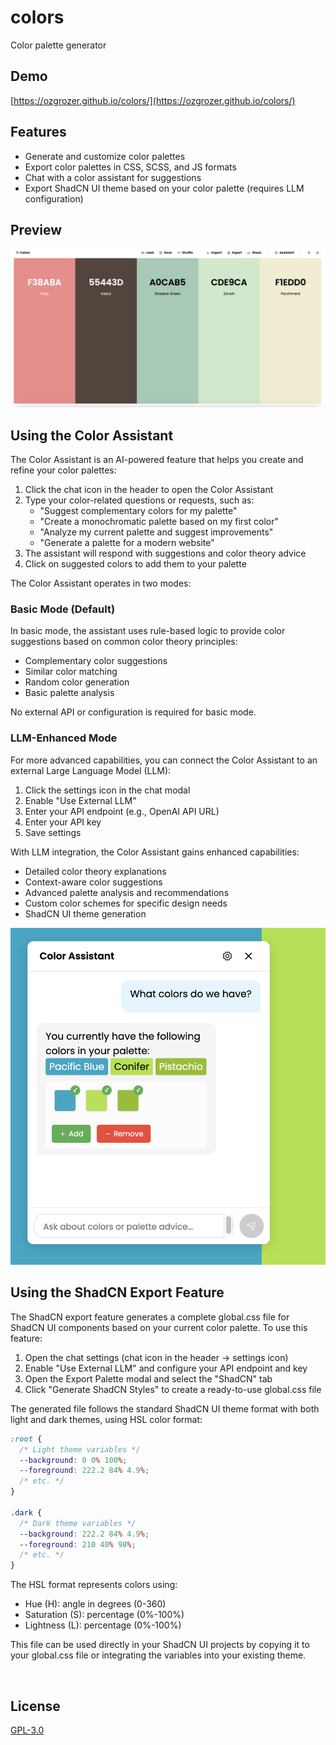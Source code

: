 # colors

Color palette generator

## Demo

[https://ozgrozer.github.io/colors/](https://ozgrozer.github.io/colors/)

## Features

- Generate and customize color palettes
- Export color palettes in CSS, SCSS, and JS formats
- Chat with a color assistant for suggestions
- Export ShadCN UI theme based on your color palette (requires LLM configuration)

## Preview

<img src="./preview/Front Page.png" alt="" width="600" />

## Using the Color Assistant

The Color Assistant is an AI-powered feature that helps you create and refine your color palettes:

1. Click the chat icon in the header to open the Color Assistant
2. Type your color-related questions or requests, such as:
   - "Suggest complementary colors for my palette"
   - "Create a monochromatic palette based on my first color"
   - "Analyze my current palette and suggest improvements"
   - "Generate a palette for a modern website"
3. The assistant will respond with suggestions and color theory advice
4. Click on suggested colors to add them to your palette

The Color Assistant operates in two modes:

### Basic Mode (Default)

In basic mode, the assistant uses rule-based logic to provide color suggestions based on common color theory principles:
- Complementary color suggestions
- Similar color matching
- Random color generation
- Basic palette analysis

No external API or configuration is required for basic mode.

### LLM-Enhanced Mode

For more advanced capabilities, you can connect the Color Assistant to an external Large Language Model (LLM):

1. Click the settings icon in the chat modal
2. Enable "Use External LLM"
3. Enter your API endpoint (e.g., OpenAI API URL)
4. Enter your API key
5. Save settings

With LLM integration, the Color Assistant gains enhanced capabilities:
- Detailed color theory explanations
- Context-aware color suggestions
- Advanced palette analysis and recommendations
- Custom color schemes for specific design needs
- ShadCN UI theme generation

<img src="./preview/Color Assistant.png" alt="" width="600" />

## Using the ShadCN Export Feature

The ShadCN export feature generates a complete global.css file for ShadCN UI components based on your current color palette. To use this feature:

1. Open the chat settings (chat icon in the header -> settings icon)
2. Enable "Use External LLM" and configure your API endpoint and key
3. Open the Export Palette modal and select the "ShadCN" tab
4. Click "Generate ShadCN Styles" to create a ready-to-use global.css file

The generated file follows the standard ShadCN UI theme format with both light and dark themes, using HSL color format:

```css
:root {
  /* Light theme variables */
  --background: 0 0% 100%;
  --foreground: 222.2 84% 4.9%;
  /* etc. */
}

.dark {
  /* Dark theme variables */
  --background: 222.2 84% 4.9%;
  --foreground: 210 40% 98%;
  /* etc. */
}
```

The HSL format represents colors using:
- Hue (H): angle in degrees (0-360)
- Saturation (S): percentage (0%-100%)
- Lightness (L): percentage (0%-100%)

This file can be used directly in your ShadCN UI projects by copying it to your global.css file or integrating the variables into your existing theme.

<img src="./preview/Shadcn Export" alt="" width="600" />

## License

[GPL-3.0](./license)
